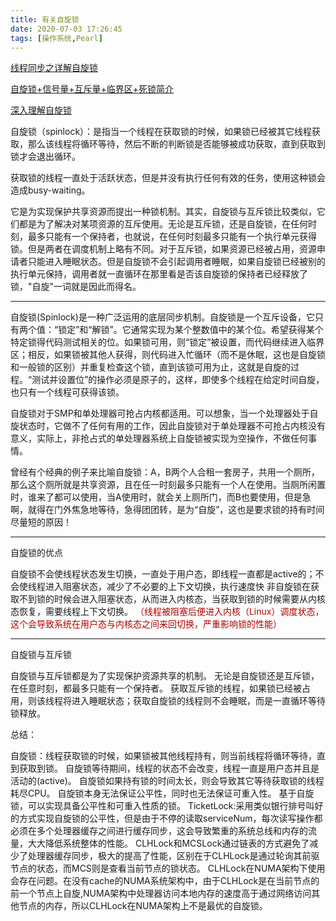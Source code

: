 ```yaml
---
title: 有关自旋锁
date: 2020-07-03 17:26:45
tags: [操作系统,Pearl]
---
```



[线程同步之详解自旋锁](https://www.cnblogs.com/cposture/p/SpinLock.html)

[自旋锁+信号量+互斥量+临界区+死锁简介](http://blog.sina.com.cn/s/blog_13cc013b50102we0k.html)

[深入理解自旋锁](https://zhuanlan.zhihu.com/p/40729293)


自旋锁（spinlock）：是指当一个线程在获取锁的时候，如果锁已经被其它线程获取，那么该线程将循环等待，然后不断的判断锁是否能够被成功获取，直到获取到锁才会退出循环。

获取锁的线程一直处于活跃状态，但是并没有执行任何有效的任务，使用这种锁会造成busy-waiting。

它是为实现保护共享资源而提出一种锁机制。其实，自旋锁与互斥锁比较类似，它们都是为了解决对某项资源的互斥使用。无论是互斥锁，还是自旋锁，在任何时刻，最多只能有一个保持者，也就说，在任何时刻最多只能有一个执行单元获得锁。但是两者在调度机制上略有不同。对于互斥锁，如果资源已经被占用，资源申请者只能进入睡眠状态。但是自旋锁不会引起调用者睡眠，如果自旋锁已经被别的执行单元保持，调用者就一直循环在那里看是否该自旋锁的保持者已经释放了锁，"自旋"一词就是因此而得名。




---


自旋锁(Spinlock)是一种广泛运用的底层同步机制。自旋锁是一个互斥设备，它只有两个值：“锁定”和“解锁”。它通常实现为某个整数值中的某个位。希望获得某个特定锁得代码测试相关的位。如果锁可用，则“锁定”被设置，而代码继续进入临界区；相反，如果锁被其他人获得，则代码进入忙循环（而不是休眠，这也是自旋锁和一般锁的区别）并重复检查这个锁，直到该锁可用为止，这就是自旋的过程。“测试并设置位”的操作必须是原子的，这样，即使多个线程在给定时间自旋，也只有一个线程可获得该锁。

自旋锁对于SMP和单处理器可抢占内核都适用。可以想象，当一个处理器处于自旋状态时，它做不了任何有用的工作，因此自旋锁对于单处理器不可抢占内核没有意义，实际上，非抢占式的单处理器系统上自旋锁被实现为空操作，不做任何事情。

曾经有个经典的例子来比喻自旋锁：A，B两个人合租一套房子，共用一个厕所，那么这个厕所就是共享资源，且在任一时刻最多只能有一个人在使用。当厕所闲置时，谁来了都可以使用，当A使用时，就会关上厕所门，而B也要使用，但是急啊，就得在门外焦急地等待，急得团团转，是为“自旋”，这也是要求锁的持有时间尽量短的原因！



---


自旋锁的优点


自旋锁不会使线程状态发生切换，一直处于用户态，即线程一直都是active的；不会使线程进入阻塞状态，减少了不必要的上下文切换，执行速度快
非自旋锁在获取不到锁的时候会进入阻塞状态，从而进入内核态，当获取到锁的时候需要从内核态恢复，需要线程上下文切换。 <font color="Brown1">（线程被阻塞后便进入内核（Linux）调度状态，这个会导致系统在用户态与内核态之间来回切换，严重影响锁的性能）</font>



---

自旋锁与互斥锁

自旋锁与互斥锁都是为了实现保护资源共享的机制。
无论是自旋锁还是互斥锁，在任意时刻，都最多只能有一个保持者。
获取互斥锁的线程，如果锁已经被占用，则该线程将进入睡眠状态；获取自旋锁的线程则不会睡眠，而是一直循环等待锁释放。


总结：

自旋锁：线程获取锁的时候，如果锁被其他线程持有，则当前线程将循环等待，直到获取到锁。
自旋锁等待期间，线程的状态不会改变，线程一直是用户态并且是活动的(active)。
自旋锁如果持有锁的时间太长，则会导致其它等待获取锁的线程耗尽CPU。
自旋锁本身无法保证公平性，同时也无法保证可重入性。
基于自旋锁，可以实现具备公平性和可重入性质的锁。
TicketLock:采用类似银行排号叫好的方式实现自旋锁的公平性，但是由于不停的读取serviceNum，每次读写操作都必须在多个处理器缓存之间进行缓存同步，这会导致繁重的系统总线和内存的流量，大大降低系统整体的性能。
CLHLock和MCSLock通过链表的方式避免了减少了处理器缓存同步，极大的提高了性能，区别在于CLHLock是通过轮询其前驱节点的状态，而MCS则是查看当前节点的锁状态。
CLHLock在NUMA架构下使用会存在问题。在没有cache的NUMA系统架构中，由于CLHLock是在当前节点的前一个节点上自旋,NUMA架构中处理器访问本地内存的速度高于通过网络访问其他节点的内存，所以CLHLock在NUMA架构上不是最优的自旋锁。